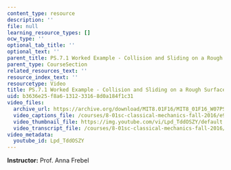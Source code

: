 ```yaml
---
content_type: resource
description: ''
file: null
learning_resource_types: []
ocw_type: ''
optional_tab_title: ''
optional_text: ''
parent_title: PS.7.1 Worked Example - Collision and Sliding on a Rough Surface
parent_type: CourseSection
related_resources_text: ''
resource_index_text: ''
resourcetype: Video
title: PS.7.1 Worked Example - Collision and Sliding on a Rough Surface
uid: b3636e25-f8a6-1312-3316-8d0a184f1c31
video_files:
  archive_url: https://archive.org/download/MIT8.01F16/MIT8_01F16_W07PS01_360p.mp4
  video_captions_file: /courses/8-01sc-classical-mechanics-fall-2016/e9a8ec6b32155dff952ad45df47508b4_Lpd_TddOSZY.vtt
  video_thumbnail_file: https://img.youtube.com/vi/Lpd_TddOSZY/default.jpg
  video_transcript_file: /courses/8-01sc-classical-mechanics-fall-2016/09e2bca9aff49247fd116081b5b0ed5f_Lpd_TddOSZY.pdf
video_metadata:
  youtube_id: Lpd_TddOSZY
---
```


**Instructor:** Prof. Anna Frebel